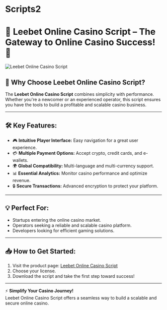 # Scripts2


# 🎰 Leebet Online Casino Script – The Gateway to Online Casino Success! 🚀  

![Leebet Online Casino Script](https://casino-scripts.com/wp-content/uploads/2024/09/leebet-casino.png)

## 🚀 Why Choose Leebet Online Casino Script?  

The **Leebet Online Casino Script** combines simplicity with performance. Whether you're a newcomer or an experienced operator, this script ensures you have the tools to build a profitable and scalable casino business.

---

## 🛠 Key Features:  

- 🎮 **Intuitive Player Interface:** Easy navigation for a great user experience.  
- 💳 **Multiple Payment Options:** Accept crypto, credit cards, and e-wallets.  
- 🌍 **Global Compatibility:** Multi-language and multi-currency support.  
- 📊 **Essential Analytics:** Monitor casino performance and optimize revenue.  
- 🔒 **Secure Transactions:** Advanced encryption to protect your platform.  

---

## 💡 Perfect For:  

- Startups entering the online casino market.  
- Operators seeking a reliable and scalable casino platform.  
- Developers looking for efficient gaming solutions.  

---

## 📥 How to Get Started:  

1. Visit the product page: [Leebet Online Casino Script](https://www.casino-scripts.com/product/leebet-online-casino/)  
2. Choose your license.  
3. Download the script and take the first step toward success!  

---

⚡️ **Simplify Your Casino Journey!**  
Leebet Online Casino Script offers a seamless way to build a scalable and secure online casino.  

